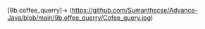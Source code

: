 [9b.coffee_querry]->
(https://github.com/Sumanthscse/Advance-Java/blob/main/9b.offee_querry/Cofee_query.jpg)
